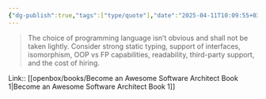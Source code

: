 ```yaml
---
{"dg-publish":true,"tags":["type/quote"],"date":"2025-04-11T10:09:55+03:00","title":"choice of programming lanuage","modified_at":"2025-08-09T09:49:00+03:00","permalink":"/mine/quotes/202504111009/","dgPassFrontmatter":true}
---
```



> The choice of programming language isn’t obvious and shall not be taken lightly. Consider strong static typing, support of interfaces, isomorphism, OOP vs FP capabilities, readability, third-party support, and the cost of hiring.

Link:: [[openbox/books/Become an Awesome Software Architect  Book 1|Become an Awesome Software Architect  Book 1]]
